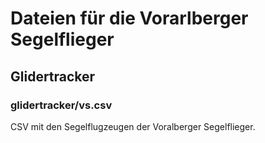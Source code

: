 # Dateien für die Vorarlberger Segelflieger

## Glidertracker

### glidertracker/vs.csv

CSV mit den Segelflugzeugen der Voralberger Segelflieger.
